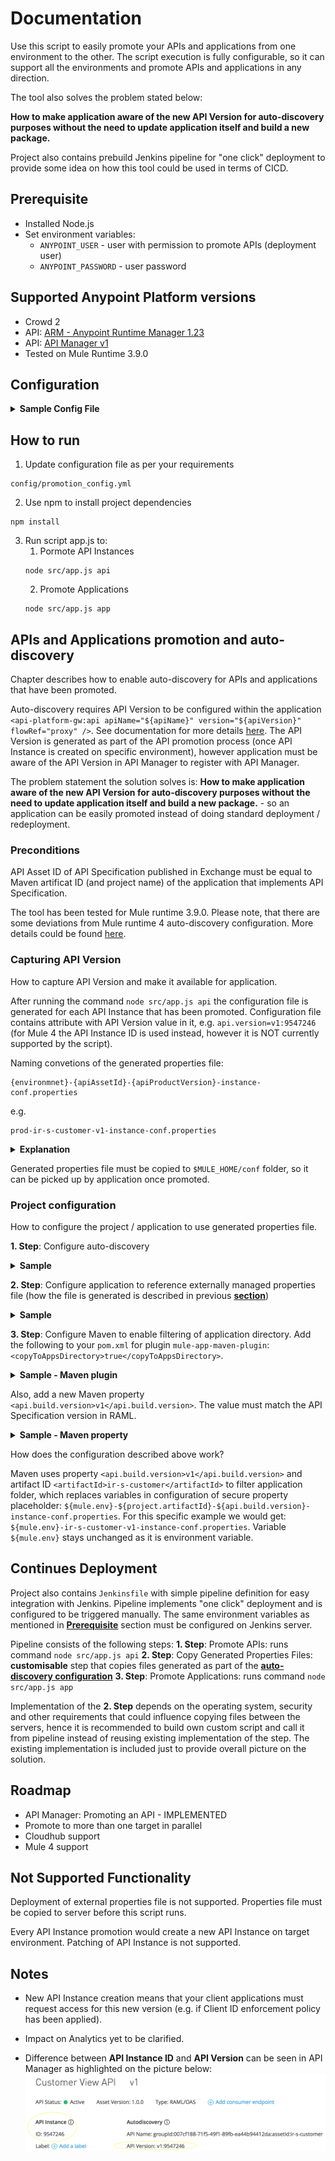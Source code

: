 
# Documentation 

Use this script to easily promote your APIs and applications from one environment to the other. The script execution is fully configurable, so it can support all the environments and promote APIs and applications in any direction. 

The tool also solves the problem stated below:<p>
**How to make application aware of the new API Version for auto-discovery purposes without the need to update application itself and build a new package.**

Project also contains prebuild Jenkins pipeline for "one click" deployment to provide some idea on how this tool could be used in terms of CICD.

## Prerequisite

* Installed Node.js
* Set environment variables:
	* `ANYPOINT_USER` - user with permission to promote APIs (deployment user)
	* `ANYPOINT_PASSWORD` - user password

## Supported Anypoint Platform versions

* Crowd 2
* API: [ARM - Anypoint Runtime Manager 1.23](https://anypoint.mulesoft.com/apiplatform/anypoint-platform/#/portals/organizations/ae639f94-da46-42bc-9d51-180ec25cf994/apis/38784/versions/1490649/pages/182845)
* API: [API Manager v1](https://anypoint.mulesoft.com/exchange/portals/anypoint-platform-eng/f1e97bc6-315a-4490-82a7-23abe036327a.anypoint-platform/api-manager-api/api/v1/pages/Promoting%20an%20API/)
* Tested on Mule Runtime 3.9.0


## Configuration
<details><summary><b>Sample Config File</b></summary><p>
	
```
Config:
  SourceEnvName: "TEST" 		  //name of environment configure on ARM
  SourceServerName: "summer" 	//source runtime name - could be server or cluster
  SourceServerType: "SERVER" 	//supported types are SERVER or CLUSTER
  TargetEnvName: "PROD" 		  //name of environment configured on ARM
  TargetServerName: "joker" 	//target runtime name - could be server or cluster
  TargetServerType: "SERVER" 	//supported types are SERVER or CLUSTER
  Applications: 				      //all the applications running on source runtime that should be promoted to target runtime
    - hello-world-v1
    - hello-world-v2
  Apis:                       //API instances (in API Manager) that should be promoted to target environment
    - 9546857                 //API Instance ID of the source API Instance
```
</p></details>

## How to run
1. Update configuration file as per your requirements
```
config/promotion_config.yml
```
2. Use npm to install project dependencies
```
npm install
```
3. Run script app.js to:
	1. Pormote API Instances
	```
	node src/app.js api
	```
	2. Promote Applications
	```
	node src/app.js app
	```

## APIs and Applications promotion and auto-discovery
Chapter describes how to enable auto-discovery for APIs and applications that have been promoted.

Auto-discovery requires API Version to be configured within the application `<api-platform-gw:api apiName="${apiName}" version="${apiVersion}" flowRef="proxy" />`. See documentation for more details [here](https://docs.mulesoft.com/api-manager/v/2.x/configure-auto-discovery-new-task). The API Version is generated as part of the API promotion process (once API Instance is created on specific environment), however application must be aware of the API Version in API Manager to register with API Manager.

The problem statement the solution solves is: **How to make application aware of the new API Version for auto-discovery purposes without the need to update application itself and build a new package.** - so an application can be easily promoted instead of doing standard deployment / redeployment.

### Preconditions
API Asset ID of API Specification published in Exchange must be equal to Maven artificat ID (and project name) of the application that implements API Specification.

The tool has been tested for Mule runtime 3.9.0. Please note, that there are some deviations from Mule runtime 4 auto-discovery configuration. More details could be found [here](https://docs.mulesoft.com/api-manager/v/2.x/api-auto-discovery-new-concept).

### Capturing API Version
How to capture API Version and make it available for application.

After running the command `node src/app.js api` the configuration file is generated for each API Instance that has been promoted. Configuration file contains attribute with API Version value in it, e.g. `api.version=v1:9547246` (for Mule 4 the API Instance ID is used instead, however it is NOT currently supported by the script).

Naming convetions of the generated properties file: 
```
{environmnet}-{apiAssetId}-{apiProductVersion}-instance-conf.properties
```
e.g. 
```
prod-ir-s-customer-v1-instance-conf.properties
```

<details><summary><b>Explanation</b></summary><p>
	
```
{environment}: Usually configured as environment variable to define runtime environment. e.g. mule.env=prod 
{apiAssetId}: Exchange Asset ID of API Specification (application Maven artefact ID must have the same value) 
{apiProductVersion}: API Version defined in RAML, also available on Exchange, e.g. v1. This is NOT API Version in API Manager that has the following format: apiProductVersion:apiInstanceId, e.g. v1:9547246 
```
</p></details><p></p>

Generated properties file must be copied to `$MULE_HOME/conf` folder, so it can be picked up by application once promoted.

### Project configuration
How to configure the project / application to use generated properties file.

**1. Step**: Configure auto-discovery

<details><summary><b>Sample</b></summary>
	
```xml
<api-platform-gw:api apiName="${api.name}" version="${api.version}" flowRef="api-main" create="true" apikitRef="api-config" doc:name="API Autodiscovery"/>
```
</details><p></p>

**2. Step**: Configure application to reference externally managed properties file (how the file is generated is described in previous [**section**](#capturing-api-version))

<details><summary><b>Sample</b></summary>
	
```xml
<secure-property-placeholder:config name="Secure_Property_Placeholder"  
      key="${sec.key}" 
      location="${mule.env}.properties,${mule.env}-${project.artifactId}-${api.build.version}-instance-conf.properties" doc:name="Secure Property Placeholder"/>
```
</details><p></p>

**3. Step**: Configure Maven to enable filtering of application directory. Add the following to your `pom.xml` for plugin `mule-app-maven-plugin`: `<copyToAppsDirectory>true</copyToAppsDirectory>`.

<details><summary><b>Sample - Maven plugin</b></summary>
	
```xml
<plugin>
  <groupId>org.mule.tools.maven</groupId>
  <artifactId>mule-app-maven-plugin</artifactId>
  <version>${mule.tools.version}</version>
  <extensions>true</extensions>
  <configuration>
    <copyToAppsDirectory>true</copyToAppsDirectory>
    <filterAppDirectory>true</filterAppDirectory>
  </configuration>
</plugin> 
```
</details><p></p>

Also, add a new Maven property `<api.build.version>v1</api.build.version>`. The value must match the API Specification version in RAML.

<details><summary><b>Sample - Maven property</b></summary>
	
```xml
  <properties>
    <api.build.version>v1</api.build.version>
    
    <project.build.sourceEncoding>UTF-8</project.build.sourceEncoding>
    <project.reporting.outputEncoding>UTF-8</project.reporting.outputEncoding>
    <mule.version>3.9.0</mule.version>
    <mule.tools.version>1.2</mule.tools.version>
    <maven.assembly.plugin.version>3.0.0</maven.assembly.plugin.version>
    <maven.release.plugin.version>2.5.3</maven.release.plugin.version>
    <munit.version>1.3.7</munit.version>
    <mule.munit.support.version>3.9.1</mule.munit.support.version>
  </properties>
```
</details><p></p>

How does the configuration described above work? <p></p>
Maven uses property `<api.build.version>v1</api.build.version>` and artifact ID `<artifactId>ir-s-customer</artifactId>` to filter application folder, which replaces variables in configuration of secure property placeholder: `${mule.env}-${project.artifactId}-${api.build.version}-instance-conf.properties`. For this specific example we would get: `${mule.env}-ir-s-customer-v1-instance-conf.properties`. Variable `${mule.env}` stays unchanged as it is environment variable.

## Continues Deployment
Project also contains `Jenkinsfile` with simple pipeline definition for easy integration with Jenkins. Pipeline implements "one click" deployment and is configured to be triggered manually.
The same environment variables as mentioned in [**Prerequisite**](#prerequisite) section must be configured on Jenkins server.

Pipeline consists of the following steps:
**1. Step**:  Promote APIs: runs command `node src/app.js api`
**2. Step**: Copy Generated Properties Files: **customisable** step that copies files generated as part of the [**auto-discovery configuration**](#capturing-api-version)
**3. Step**: Promote Applications: runs command `node src/app.js app`

Implementation of the **2. Step** depends on the operating system, security and other requirements that could influence copying files between the servers, hence it is recommended to build own custom script and call it from pipeline instead of reusing existing implementation of the step. The existing implementation is included just to provide overall picture on the solution.

## Roadmap

* API Manager: Promoting an API - IMPLEMENTED
* Promote to more than one target in parallel
* Cloudhub support
* Mule 4 support

## Not Supported Functionality
Deployment of external properties file is not supported. Properties file must be copied to server before this script runs.

Every API Instance promotion would create a new API Instance on target environment. Patching of API Instance is not supported.

## Notes
* New API Instance creation means that your client applications must request access for this new version (e.g. if Client ID enforcement policy has been applied).

* Impact on Analytics yet to be clarified.

* Difference between **API Instance ID** and **API Version** can be seen in API Manager as highlighted on the picture below:
![API Instance ID vs API Version](./images/api-manager.png)
